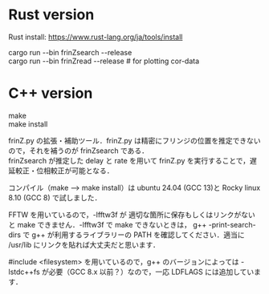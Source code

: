 
# Rust version  
Rust install: https://www.rust-lang.org/ja/tools/install

cargo run --bin frinZsearch --release   
cargo run --bin frinZread --release # for plotting cor-data  

# C++ version 
 
make   
make install    


frinZ.py の拡張・補助ツール．frinZ.py は精密にフリンジの位置を推定できないので，それを補うのが frinZsearch である．     
frinZsearch が推定した delay と rate を用いて frinZ.py を実行することで，遅延較正・位相較正が可能となる．   


コンパイル（make --> make install）は ubuntu 24.04 (GCC 13)と Rocky linux 8.10 (GCC 8) で試しました．

FFTW を用いているので，-lfftw3f が 適切な箇所に保存もしくはリンクがないと make できません．-lfftw3f で make できないときは， g++ -print-search-dirs で g++ が利用するライブラリーの PATH を確認してください．適当に /usr/lib にリンクを貼れば大丈夫だと思います．

\#include \<filesystem\> を用いているので，g++ のバージョンによっては -lstdc++fs が必要（GCC 8.x 以前？）なので，一応 LDFLAGS には追加しています．

